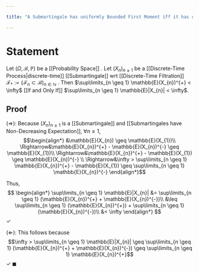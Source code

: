 ```yaml
---

title: "A Submartingale has uniformly Bounded First Moment iff it has uniformly Bounded Positive Moment"

---
```

# Statement
Let $(\Omega, \mathcal{B}, \mathbb{P})$ be a [[Probability Space]] . Let $(X_{n})_{n \geq 1}$ be a [[Discrete-Time Process|discrete-time]] [[Submartingale]] wrt [[Discrete-Time Filtration]] $\mathcal{F}_{*} := (\mathcal{F}_{n} \subset \mathcal{B})_{n \in \mathbb{N}}$ . Then $\sup\limits_{n \geq 1} \mathbb{E}(X_{n})^{+} < \infty$ [[If and Only If]] $\sup\limits_{n \geq 1} \mathbb{E}|X_{n}| < \infty$.

## Proof
($\Rightarrow$): Because $(X_{n})_{n \geq 1}$ is a [[Submartingale]] and [[Submartingales have Non-Decreasing Expectation]], $\forall n \geq 1$,
$$\begin{align*}
&\mathbb{E}(X_{n}) \geq \mathbb{E}(X_{1})\\
\Rightarrow&\mathbb{E}(X_{n})^{+} - \mathbb{E}(X_{n})^{-} \geq \mathbb{E}(X_{1})\\
\Rightarrow&\mathbb{E}(X_{n})^{+} - \mathbb{E}(X_{1}) \geq \mathbb{E}(X_{n})^{-} \\
\Rightarrow&\infty > \sup\limits_{n \geq 1} \mathbb{E}(X_{n})^{+} - \mathbb{E}(X_{1}) \geq \sup\limits_{n \geq 1} \mathbb{E}(X_{n})^{-}
\end{align*}$$

Thus,
$$
\begin{align*}
\sup\limits_{n \geq 1} \mathbb{E}|X_{n}| &= \sup\limits_{n \geq 1} (\mathbb{E}(X_{n})^{+} + \mathbb{E}(X_{n})^{-})\\
&\leq \sup\limits_{n \geq 1} (\mathbb{E}(X_{n})^{+}) + \sup\limits_{n \geq 1} (\mathbb{E}(X_{n})^{-})\\
&< \infty 
\end{align*}
$$
$\checkmark$

($\Leftarrow$): This follows because
$$\infty > \sup\limits_{n \geq 1} \mathbb{E}|X_{n}| \geq \sup\limits_{n \geq 1} (\mathbb{E}(X_{n})^{+} + \mathbb{E}(X_{n})^{-}) \geq \sup\limits_{n \geq 1} \mathbb{E}(X_{n})^{+}$$
$\checkmark$ $\blacksquare$